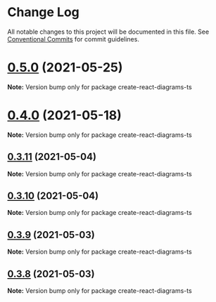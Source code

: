 # Change Log

All notable changes to this project will be documented in this file.
See [Conventional Commits](https://conventionalcommits.org) for commit guidelines.

# [0.5.0](https://github.com/balles/diagrams-ts/compare/v0.4.0...v0.5.0) (2021-05-25)

**Note:** Version bump only for package create-react-diagrams-ts





# [0.4.0](https://github.com/balles/diagrams-ts/compare/v0.3.11...v0.4.0) (2021-05-18)

**Note:** Version bump only for package create-react-diagrams-ts





## [0.3.11](https://github.com/balles/diagrams-ts/compare/v0.3.10...v0.3.11) (2021-05-04)

**Note:** Version bump only for package create-react-diagrams-ts





## [0.3.10](https://github.com/balles/diagrams-ts/compare/v0.3.9...v0.3.10) (2021-05-04)

**Note:** Version bump only for package create-react-diagrams-ts





## [0.3.9](https://github.com/balles/diagrams-ts/compare/v0.3.8...v0.3.9) (2021-05-03)

**Note:** Version bump only for package create-react-diagrams-ts





## [0.3.8](https://github.com/balles/diagrams-ts/compare/v0.3.7...v0.3.8) (2021-05-03)

**Note:** Version bump only for package create-react-diagrams-ts
